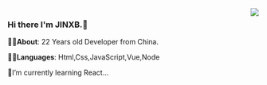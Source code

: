 <img align="right" src="https://github-readme-stats.vercel.app/api?username=jinxb&show_icons=true&icon_color=CE1D2D&text_color=718096&bg_color=ffffff&hide_title=true" />

 ### Hi there  I'm  JINXB.👋
 👨‍🎓<strong>About</strong>: 22 Years old Developer from China.
 
 👨‍💻<strong>Languages</strong>: Html,Css,JavaScript,Vue,Node
 
 🌱I’m currently learning React...
<!--
**jinxb/jinxb** is a ✨ _special_ ✨ repository because its `README.md` (this file) appears on your GitHub profile.

Here are some ideas to get you started:

- 🔭 I’m currently working on ...
- 🌱 I’m currently learning ...
- 👯 I’m looking to collaborate on ...
- 🤔 I’m looking for help with ...
- 💬 Ask me about ...
- 📫 How to reach me: ...
- 😄 Pronouns: ...
- ⚡ Fun fact: ...
-->


